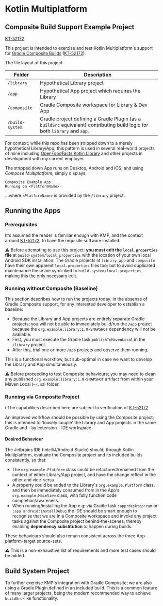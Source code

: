 # Kotlin Multiplatform 
## Composite Build Support Example Project

[KT-52172](https://youtrack.jetbrains.com/issue/KT-52172/Multiplatform-Support-composite-builds)

This project is intended to exercise and test Kotlin Multiplatform's support for [Gradle Composite Builds](https://docs.gradle.org/current/userguide/composite_builds.html) ([KT-52172](https://youtrack.jetbrains.com/issue/KT-52172/Multiplatform-Support-composite-builds)).

The file layout of this project:

| Folder                          | Description                                      |
| ------------------------------- | ------------------------------------------------ |
| `/library`         | Hypothetical Library project      |
| `/app` | Hypothetical App project which requires the Library |
| `/composite`      | Gradle Composite workspace for Library & Dev App |
| `/build-system` | Gradle project defining a Gradle Plugin (as a `buildSrc` equivalent) contributing build logic for both `library` and `app`. |

For context; while this repo has been stripped down to a merely hypothetical Library/App; this pattern is used in several  real-world projects of mine including [OpenFoodFacts Kotlin Library](https://github.com/openfoodfacts/openfoodfacts-kotlin) and other projects in development with my current employer.

The stripped down App runs on Desktop, Android and iOS; and using *Compose Multiplatform*, simply displays:

```
Composite Example App
Running on <PlatformName>
```

...where `<PlatformName>` is provided by the `/library` project.

## Running the Apps

### Prerequisites

It's assumed the reader is familiar enough with KMP, and the context around [KT-52172](https://youtrack.jetbrains.com/issue/KT-52172/Multiplatform-Support-composite-builds), to have the requisite software installed.

:warning: Before attempting to use this project; **you must edit the `local.properties` file** at `build-system/local.properties` with the location of your own local Android SDK installation.  The Gradle projects at `library`, `app` and `composite` have their own apparent `local.properties` files too; but to avoid duplicated maintenance these are symlinked to `build-system/local.properties`, making this the only necessary edit.

### Running without Composite (Baseline)

This section describes how to run the projects today; in the absense of Gradle Composite support, for any interested developer to establish a baseline:

- Because the Library and App projects are entirely separate Gradle projects; you will not be able to immediately build/run the `/app` project because the `org.example:library:1.0-SNAPSHOT` dependency will not be available.
- First, you must execute the Gradle task `publishToMavenLocal` in the `/library` project.
- After this, trial one or more `/app` projects and observe them running.

This is a functional workflow, but sub-optimal in case we want to develop the Library and App simultaneously.

:warning: Before proceeding to test Composite behaviours; you may need to clean any published `org.example:library:1.0-SNAPSHOT` artifact from within your Maven Local (`~/.m2`) folder.

### Running via Composite Project

ℹ️ The capabilities described here are subject to verification of [KT-52172](https://youtrack.jetbrains.com/issue/KT-52172/Multiplatform-Support-composite-builds)

An improved workflow should be possible by using the Composite project; this is intended to 'loosely couple' the Library and App projects in the same Gradle and - by extension - IDE workspace.

#### Desired Behaviour

The Jetbrains IDE (IntelliJ/Android Studio) should, through Kotlin Multiplatform, evaluate the Composite project and its included builds consistently, so that:

- The `org.example.Platform` class could be refactored/renamed from the context of either Library/App project, and have the change reflect in the other and vice-versa
- A property could be added to the Library's `org.example.Platform` class, and then be immediately consumed from in the App's `org.example.MainView` class, with fully function code completion/awareness.
- When running/installing the App e.g: via Gradle task `:app:desktop:run` or `:app:android:installDebug` the IDE should be smart enough to recognise that we are in a Composite workspace and invoke any project tasks against  the Composite project behind-the-scenes, thereby enabling **dependency substitution** to happen during builds.

These behaviours should also remain consistent across the three App platform-target source-sets.

:warning: This is a non-exhaustive list of requirements and more test cases should be added.

## Build System Project

To further exercise KMP's integration with Gradle Composite; we are also using a Gradle Plugin defined in an included build. This is a common feature of many larger projects, being the modern recommended way to achieve `buildSrc`-like functionality.

